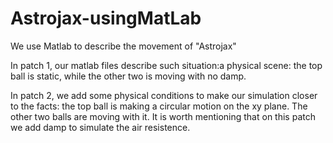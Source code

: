 # Astrojax-usingMatLab
We use Matlab to describe the movement of "Astrojax"

In patch 1, our matlab files describe such situation:a physical scene: the top ball is static, while the other two is moving with no damp.

In patch 2, we add some physical conditions to make our simulation closer to the facts: the top ball is making a circular motion on the xy plane. The other two balls are moving with it. It is worth mentioning that on this patch we add damp to simulate the air resistence.
